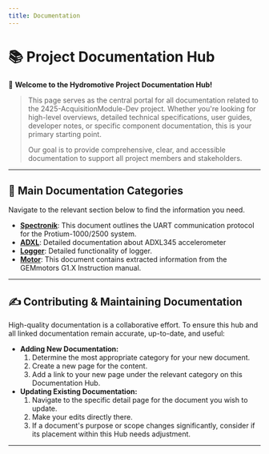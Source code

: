 ```yaml
---
title: Documentation
---
```




# 📚 Project Documentation Hub

👋 **Welcome to the Hydromotive Project Documentation Hub!**

> This page serves as the central portal for all documentation related to the 2425-AcquisitionModule-Dev project. Whether you're looking for high-level overviews, detailed technical specifications, user guides, developer notes, or specific component documentation, this is your primary starting point.
>
> Our goal is to provide comprehensive, clear, and accessible documentation to support all project members and stakeholders.

---

## 🧭 Main Documentation Categories

Navigate to the relevant section below to find the information you need.

*   **[Spectronik](documentation/spectronik)**: This document outlines the UART communication protocol for the Protium-1000/2500 system.
*   **[ADXL](documentation/ADXL)**: Detailed documentation about ADXL345 accelerometer
*   **[Logger](documentation/logger)**: Detailed functionality of logger.
*   **[Motor](documentation/motor)**: This document contains extracted information from the GEMmotors G1.X Instruction manual.

---

## ✍️ Contributing & Maintaining Documentation

High-quality documentation is a collaborative effort. To ensure this hub and all linked documentation remain accurate, up-to-date, and useful:

*   **Adding New Documentation:**
    1.  Determine the most appropriate category for your new document.
    2.  Create a new page for the content.
    3.  Add a link to your new page under the relevant category on this Documentation Hub. 
*   **Updating Existing Documentation:**
    1.  Navigate to the specific detail page for the document you wish to update.
    2.  Make your edits directly there.
    3.  If a document's purpose or scope changes significantly, consider if its placement within this Hub needs adjustment.
---